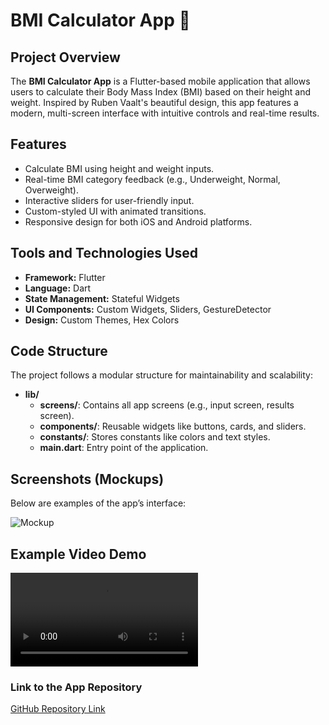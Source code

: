# BMI Calculator App 💪

## Project Overview
The **BMI Calculator App** is a Flutter-based mobile application that allows users to calculate their Body Mass Index (BMI) based on their height and weight. Inspired by Ruben Vaalt's beautiful design, this app features a modern, multi-screen interface with intuitive controls and real-time results.



## Features
- Calculate BMI using height and weight inputs.
- Real-time BMI category feedback (e.g., Underweight, Normal, Overweight).
- Interactive sliders for user-friendly input.
- Custom-styled UI with animated transitions.
- Responsive design for both iOS and Android platforms.



## Tools and Technologies Used
- **Framework:** Flutter
- **Language:** Dart
- **State Management:** Stateful Widgets
- **UI Components:** Custom Widgets, Sliders, GestureDetector
- **Design:** Custom Themes, Hex Colors



## Code Structure
The project follows a modular structure for maintainability and scalability:

- **lib/**
  - **screens/**: Contains all app screens (e.g., input screen, results screen).
  - **components/**: Reusable widgets like buttons, cards, and sliders.
  - **constants/**: Stores constants like colors and text styles.
  - **main.dart**: Entry point of the application.



## Screenshots (Mockups)
Below are examples of the app’s interface:

![Mockup ](assets/image.png)




## Example Video Demo


![Video Demo](assets/video_demo.mp4)




### Link to the App Repository
[GitHub Repository Link](https://github.com/Rizwanullah10/BMI_calculator)
